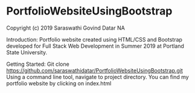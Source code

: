 # PortfolioWebsiteUsingBootstrap

Copyright (c) 2019 Saraswathi Govind Datar NA

Introduction:
Portfolio website created using HTML/CSS and Bootstrap developed for Full Stack Web Development in Summer 2019 at Portland State University.

Getting Started:
Git clone https://github.com/saraswathidatar/PortfolioWebsiteUsingBootstrap.git
Using a command line tool, navigate to project directory.
You can find my portfolio website by clicking on index.html 

